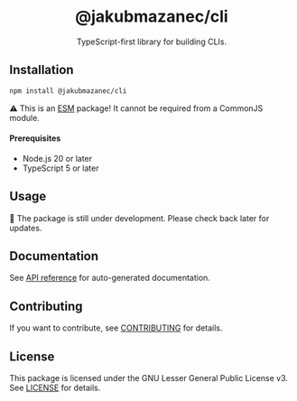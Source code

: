 <!-- header -->
<div align="center">

# @jakubmazanec/cli

TypeScript-first library for building CLIs.

</div>
<!-- header -->

## Installation

```sh
npm install @jakubmazanec/cli
```

⚠️ This is an [ESM](https://gist.github.com/sindresorhus/a39789f98801d908bbc7ff3ecc99d99c) package!
It cannot be required from a CommonJS module.

#### Prerequisites

- Node.js 20 or later
- TypeScript 5 or later

## Usage

🚧 The package is still under development. Please check back later for updates.

## Documentation

See [API reference](./docs) for auto-generated documentation.

## Contributing

If you want to contribute, see [CONTRIBUTING](./CONTRIBUTING.md) for details.

## License

This package is licensed under the GNU Lesser General Public License v3. See [LICENSE](./LICENSE.md)
for details.
